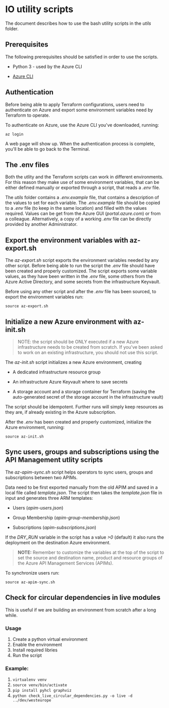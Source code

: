 # IO utility scripts

The document describes how to use the bash utility scripts in the *utils* folder.

## Prerequisites

The following prerequisites should be satisfied in order to use the scripts.

* Python 3 - used by the Azure CLI

* [Azure CLI](https://docs.microsoft.com/it-it/cli/azure/install-azure-cli?view=azure-cli-latest)

## Authentication

Before being able to apply Terraform configurations, users need to authenticate on Azure and export some environment variables need by Terraform to operate.

To authenticate on Azure, use the Azure CLI you've downloaded, running:

```shell
az login
```

A web page will show up. When the authentication process is complete, you'll be able to go back to the Terminal.

## The .env files

Both the utlity and the Terraform scripts can work in different environments. For this reason they make use of some environment variables, that can be either defined manually or exported through a script, that reads a *.env* file.

The *utils* folder contains a *.env.example* file, that contains a description of the values to set for each variable. The *.env.example* file should be copied to a *.env* file (to keep in the same location) and filled with the values required. Values can be get from the Azure GUI (*portal.azure.com*) or from a colleague. Alternatively, a copy of a working *.env* file can be directly provided by another Administrator.

## Export the environment variables with az-export.sh

The *az-export.sh* script exports the environment variables needed by any other script. Before being able to run the script the *.env* file should have been created and properly customized.
The script exports some variable values, as they have been written in the *.env* file, some others from the Azure Active Directory, and some secrets from the infrastructure Keyvault.

Before using any other script and after the *.env* file has been sourced, to export the environment variables run:

```shell
source az-export.sh
```

## Initialize a new Azure environment with az-init.sh

>NOTE: the script should be ONLY executed if a new Azure infrastructure needs to be created from scratch. If you've been asked to work on an existing infrastructure, you should not use this script.

The *az-init.sh* script initializes a new Azure environment, creating

* A dedicated infrastructure resource group

* An infrastructure Azure Keyvault where to save secrets

* A storage account and a storage container for Terraform (saving the auto-generated secret of the storage account in the infrastructure vault)

The script should be idempotent. Further runs will simply keep resources as they are, if already existing in the Azure subscription.

After the *.env* has been created and properly customized, initialize the Azure environment, running:

```shell
source az-init.sh
```

## Sync users, groups and subscriptions using the API Management utlity scripts

The *az-apim-sync.sh* script helps operators to sync users, groups and subscriptions between two APIMs.

Data need to be first exported manually from the old APIM and saved in a local file called *template.json*. The script then takes the *template.json* file in input and generates three ARM templates:

* Users (*apim-users.json*)

* Group Membership (*apim-group-membership.json*)

* Subscriptions (*apim-subscriptions.json*)

If the *DRY_RUN* variable in the script has a value *>0* (default) it also runs the deployment on the destination Azure environment.

>**NOTE:** Remember to customize the variables at the top of the script to set the source and destination name, product and resource groups of the Azure API Management Services (APIMs).

To synchronize users run:

```shell
source az-apim-sync.sh
```

## Check for circular dependencies in live modules

This is useful if we are building an environment from scratch after a long while.

### Usage

1. Create a python virtual environment
2. Enable the environment
2. Install required libries
3. Run the script

### Example:
1. `virtualenv venv`
2. `source venv/bin/activate`
2. `pip install pyhcl graphviz`
3. `python check_live_circular_dependencies.py -o live -d ../dev/westeurope`